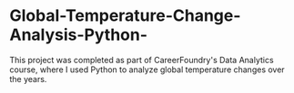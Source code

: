 # Global-Temperature-Change-Analysis-Python-
This project was completed as part of CareerFoundry's Data Analytics course, where I used Python to analyze global temperature changes over the years.
